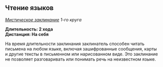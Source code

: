 ## Чтение языков

*[Мистическое заклинание](../arcane.md) 1-го круга*

**Длительность: 2 хода**  
**Дистанция: На себя**

На время длительности заклинания заклинатель способен читать письмена на любом языке, включая зашифрованные сообщения, карты и другие тексты в письменном или нарисованном виде. Это заклинание не позволяет разговаривать или понимать речь на неизвестном языке.